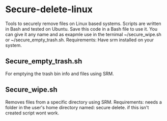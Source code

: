# Secure-delete-linux
Tools to securely remove files on Linux based systems. Scripts are written in Bash and tested on Ubuntu. Save this code in a Bash file to use it. You can give it any name and as exapmle use in the ternimal ~/secure_wipe.sh or ~/secure_empty_trash.sh.
Requirements: Have srm installed on your system.

Secure_empty_trash.sh
--
For emptying the trash bin info and files using SRM. 

Secure_wipe.sh 
--
Removes files from a specific directory using SRM.
Requirements: needs a folder in the user's home directory named: secure delete. if this isn't created script wont work.
